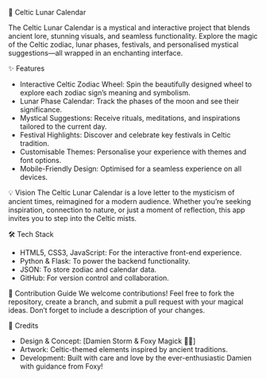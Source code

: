 🌙 Celtic Lunar Calendar

The Celtic Lunar Calendar is a mystical and interactive project that blends ancient lore, stunning visuals, and seamless functionality. Explore the magic of the Celtic zodiac, lunar phases, festivals, and personalised mystical suggestions—all wrapped in an enchanting interface.

✨ Features
- Interactive Celtic Zodiac Wheel: Spin the beautifully designed wheel to explore each zodiac sign’s meaning and symbolism.
- Lunar Phase Calendar: Track the phases of the moon and see their significance.
- Mystical Suggestions: Receive rituals, meditations, and inspirations tailored to the current day.
- Festival Highlights: Discover and celebrate key festivals in Celtic tradition.
- Customisable Themes: Personalise your experience with themes and font options.
- Mobile-Friendly Design: Optimised for a seamless experience on all devices.

💡 Vision
The Celtic Lunar Calendar is a love letter to the mysticism of ancient times, reimagined for a modern audience. Whether you’re seeking inspiration, connection to nature, or just a moment of reflection, this app invites you to step into the Celtic mists.

🛠️ Tech Stack
- HTML5, CSS3, JavaScript: For the interactive front-end experience.
- Python & Flask: To power the backend functionality.
- JSON: To store zodiac and calendar data.
- GitHub: For version control and collaboration.

🌟 Contribution Guide
We welcome contributions! Feel free to fork the repository, create a branch, and submit a pull request with your magical ideas. Don’t forget to include a description of your changes.

🎨 Credits
- Design & Concept: [Damien Storm & Foxy Magick 💜🦊]
- Artwork: Celtic-themed elements inspired by ancient traditions.
- Development: Built with care and love by the ever-enthusiastic Damien with guidance from Foxy!
